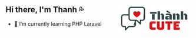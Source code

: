 
<center><h1><span><img src="/logo.png" align="right" alt="Logo"></img></span></h1></center>

<h2>Hi there, I'm Thanh 💦</h2>
  
- 🌱 I’m currently learning PHP Laravel



<!--
**thanhdzaz/thanhdzaz** is a ✨ _special_ ✨ repository because its `README.md` (this file) appears on your GitHub profile.

Here are some ideas to get you started:

- 🔭 I’m currently working on ...
- 🌱 I’m currently learning ...
- 👯 I’m looking to collaborate on ...
- 🤔 I’m looking for help with ...
- 💬 Ask me about ...
- 📫 How to reach me: ...
- 😄 Pronouns: ...
- ⚡ Fun fact: ...
-->
